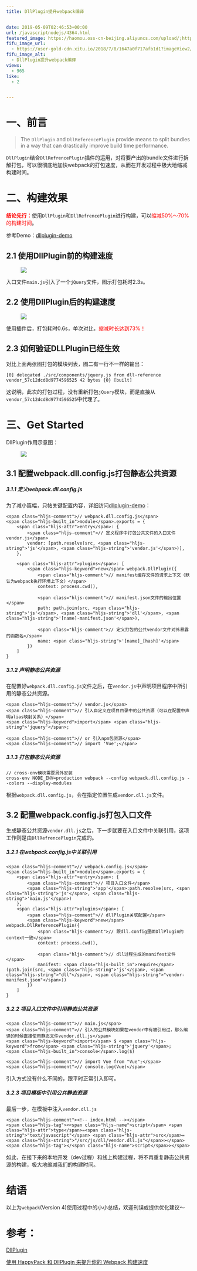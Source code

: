 ```yaml
---
title: DllPlugin提升webpack编译


date: 2019-05-09T02:46:53+00:00
url: /javascriptnodejs/4364.html
featured_image: https://haomou.oss-cn-beijing.aliyuncs.com/upload/;https://user-gold-cdn.xitu.io/2018/7/8/1647a0f717afb1d1?imageView2/0/w/1280/h/960/format/webp/ignore-error/1
fifu_image_url:
  - https://user-gold-cdn.xitu.io/2018/7/8/1647a0f717afb1d1?imageView2/0/w/1280/h/960/format/webp/ignore-error/1
fifu_image_alt:
  - DllPlugin提升webpack编译
views:
  - 965
like:
  - 2


---
```

<h1 class="heading" data-id="heading-0">
  一、前言
</h1>

> The `DllPlugin` and `DllReferencePlugin` provide means to split bundles in a way that can drastically improve build time performance.

`DllPlugin`结合`DllRefrencePlugin`插件的运用，对将要产出的bundle文件进行拆解打包，可以很彻底地加快webpack的打包速度，从而在开发过程中极大地缩减构建时间。

<h1 class="heading" data-id="heading-1">
  二、构建效果
</h1>

<span style="color: red;"><strong>结论先行：</strong></span>使用`DllPlugin`和`DllRefrencePlugin`进行构建，可以<span style="color: red;">缩减50%～70%的构建时间</span>。

参考Demo：<a href="https://link.juejin.im?target=https%3A%2F%2Fgithub.com%2Fqiudongwei%2Fblog%2Ftree%2Fmaster%2Fdllplugin-demo" target="_blank" rel="nofollow noopener noreferrer">dllplugin-demo</a>

<h2 class="heading" data-id="heading-2">
  2.1 使用DllPlugin前的构建速度
</h2><figure>

<img class="lazyload inited loaded" src="https://user-gold-cdn.xitu.io/2018/7/8/1647a0f717afb1d1?imageView2/0/w/1280/h/960/format/webp/ignore-error/1" data-src="https://user-gold-cdn.xitu.io/2018/7/8/1647a0f717afb1d1?imageView2/0/w/1280/h/960/format/webp/ignore-error/1" data-width="1202" data-height="530" /> <figcaption></figcaption></figure> 

入口文件`main.js`引入了一个`jQuery`文件，图示打包耗时2.3s。

<h2 class="heading" data-id="heading-3">
  2.2 使用DllPlugin后的构建速度
</h2><figure>

<img class="lazyload inited loaded" src="https://user-gold-cdn.xitu.io/2018/7/8/1647a11b6678823a?imageView2/0/w/1280/h/960/format/webp/ignore-error/1" data-src="https://user-gold-cdn.xitu.io/2018/7/8/1647a11b6678823a?imageView2/0/w/1280/h/960/format/webp/ignore-error/1" data-width="1280" data-height="414" /> <figcaption></figcaption></figure> 

使用插件后，打包耗时0.6s，单次对比，<span style="color: red;">缩减时长达到73%！</span>

<h2 class="heading" data-id="heading-4">
  2.3 如何验证DLLPlugin已经生效
</h2>

对比上面两张图打包的模块列表，图二有一行不一样的输出：

<pre><code class="hljs shell copyable" lang="shell">[0] delegated ./src/components/jquery.js from dll-reference vendor_57c12dcd8d9774596525 42 bytes {0} [built]</code></pre>

这说明，此次的打包过程，没有重新打包`jQuery`模块，而是直接从`vendor_57c12dcd8d9774596525`中代理了。

<h1 class="heading" data-id="heading-5">
  三、Get Started
</h1>

DllPlugin作用示意图：<figure>

<img class="lazyload inited loaded" src="https://user-gold-cdn.xitu.io/2018/7/8/1647a4d653c38364?imageView2/0/w/1280/h/960/format/webp/ignore-error/1" data-src="https://user-gold-cdn.xitu.io/2018/7/8/1647a4d653c38364?imageView2/0/w/1280/h/960/format/webp/ignore-error/1" data-width="1280" data-height="660" /> <figcaption></figcaption></figure> 

<h2 class="heading" data-id="heading-6">
  3.1 配置webpack.dll.config.js打包静态公共资源
</h2>

<h5 class="heading" data-id="heading-7">
  3.1.1 定义webpack.dll.config.js
</h5>

为了减小篇幅，只帖关键配置内容，详细访问<a href="https://link.juejin.im?target=https%3A%2F%2Fgithub.com%2Fqiudongwei%2Fblog%2Ftree%2Fmaster%2Fdllplugin-demo" target="_blank" rel="nofollow noopener noreferrer">dllplugin-demo</a>：

<pre><code class="hljs javascript copyable" lang="javascript">&lt;span class="hljs-comment">// webpack.dll.config.js&lt;/span>
&lt;span class="hljs-built_in">module&lt;/span>.exports = {
    &lt;span class="hljs-attr">entry&lt;/span>: {
        &lt;span class="hljs-comment">// 定义程序中打包公共文件的入口文件vendor.js&lt;/span>
        vendor: [path.resolve(src, &lt;span class="hljs-string">'js'&lt;/span>, &lt;span class="hljs-string">'vendor.js'&lt;/span>)],
    },
    
    &lt;span class="hljs-attr">plugins&lt;/span>: [
        &lt;span class="hljs-keyword">new&lt;/span> webpack.DllPlugin({
            &lt;span class="hljs-comment">// manifest缓存文件的请求上下文（默认为webpack执行环境上下文）&lt;/span>
            context: process.cwd(),
            
            &lt;span class="hljs-comment">// manifest.json文件的输出位置&lt;/span>
            path: path.join(src, &lt;span class="hljs-string">'js'&lt;/span>, &lt;span class="hljs-string">'dll'&lt;/span>, &lt;span class="hljs-string">'[name]-manifest.json'&lt;/span>),
            
            &lt;span class="hljs-comment">// 定义打包的公共vendor文件对外暴露的函数名&lt;/span>
            name: &lt;span class="hljs-string">'[name]_[hash]'&lt;/span>
        })
    ]
}</code></pre>

<h5 class="heading" data-id="heading-8">
  3.1.2 声明静态公共资源
</h5>

在配置好`webpack.dll.config.js`文件之后，在`vendor.js`中声明项目程序中所引用的静态公共资源。

<pre><code class="hljs javascript copyable" lang="javascript">&lt;span class="hljs-comment">// vendor.js&lt;/span>
&lt;span class="hljs-comment">// 引入自定义在项目目录中的公共资源（可以在配置中声明alias映射关系）&lt;/span>
&lt;span class="hljs-keyword">import&lt;/span> &lt;span class="hljs-string">'jquery'&lt;/span>;

&lt;span class="hljs-comment">// or 引入npm包资源&lt;/span>
&lt;span class="hljs-comment">// import 'Vue';&lt;/span></code></pre>

<h5 class="heading" data-id="heading-9">
  3.1.3 打包静态公共资源
</h5>

<pre><code class="hljs shell copyable" lang="shell">// cross-env模块需要另外安装
cross-env NODE_ENV=production webpack --config webpack.dll.config.js --colors --display-modules</code></pre>

根据`webpack.dll.config.js`，会在指定位置生成`vendor.dll.js`文件。

<h2 class="heading" data-id="heading-10">
  3.2 配置webpack.config.js打包入口文件
</h2>

生成静态公共资源`vendor.dll.js`之后，下一步就要在入口文件中关联引用，这项工作则是由`DllRefrencePlugin`完成的。

<h5 class="heading" data-id="heading-11">
  3.2.1 在webpack.config.js中关联引用
</h5>

<pre><code class="hljs javascript copyable" lang="javascript">&lt;span class="hljs-comment">// webpack.config.js&lt;/span>
&lt;span class="hljs-built_in">module&lt;/span>.exports = {
    &lt;span class="hljs-attr">entry&lt;/span>: {
        &lt;span class="hljs-comment">// 项目入口文件&lt;/span>
        &lt;span class="hljs-string">'app'&lt;/span>:path.resolve(src, &lt;span class="hljs-string">'js'&lt;/span>, &lt;span class="hljs-string">'main.js'&lt;/span>)
    },
    &lt;span class="hljs-attr">plugins&lt;/span>: [
        &lt;span class="hljs-comment">// dllPlugin关联配置&lt;/span>
        &lt;span class="hljs-keyword">new&lt;/span> webpack.DllReferencePlugin({
            &lt;span class="hljs-comment">// 跟dll.config里面DllPlugin的context一致&lt;/span>
            context: process.cwd(), 
            
            &lt;span class="hljs-comment">// dll过程生成的manifest文件&lt;/span>
            manifest: &lt;span class="hljs-built_in">require&lt;/span>(path.join(src, &lt;span class="hljs-string">'js'&lt;/span>, &lt;span class="hljs-string">"dll"&lt;/span>, &lt;span class="hljs-string">"vendor-manifest.json"&lt;/span>))
        })
    ]
}</code></pre>

<h5 class="heading" data-id="heading-12">
  3.2.2 项目入口文件中引用静态公共资源
</h5>

<pre><code class="hljs javascript copyable" lang="javascript">&lt;span class="hljs-comment">// main.js&lt;/span>
&lt;span class="hljs-comment">// 引入的公共模块如果在vendor中有被引用过，那么编译的时候直接使用静态文件vendor.dll.js&lt;/span>
&lt;span class="hljs-keyword">import&lt;/span> $ &lt;span class="hljs-keyword">from&lt;/span> &lt;span class="hljs-string">'jquery'&lt;/span>;
&lt;span class="hljs-built_in">console&lt;/span>.log($)

&lt;span class="hljs-comment">// import Vue from "Vue";&lt;/span>
&lt;span class="hljs-comment">// console.log(Vue)&lt;/span></code></pre>

引入方式没有什么不同的，跟平时正常引入即可。

<h5 class="heading" data-id="heading-13">
  3.2.3 项目模板中引用公共静态资源
</h5>

最后一步，在模板中注入`vendor.dll.js`

<pre><code class="hljs html copyable" lang="html">&lt;span class="hljs-comment">&lt;!-- index.html --&gt;&lt;/span>
&lt;span class="hljs-tag">&lt;&lt;span class="hljs-name">script&lt;/span> &lt;span class="hljs-attr">type&lt;/span>=&lt;span class="hljs-string">"text/javascript"&lt;/span> &lt;span class="hljs-attr">src&lt;/span>=&lt;span class="hljs-string">"/src/js/dll/vendor.dll.js"&lt;/span>&gt;&lt;/span>&lt;span class="hljs-tag">&lt;/&lt;span class="hljs-name">script&lt;/span>&gt;&lt;/span></code></pre>

如此，在接下来的本地开发（dev过程）和线上构建过程，将不再重复静态公共资源的构建，极大地缩减我们的构建时间。

<h1 class="heading" data-id="heading-14">
  结语
</h1>

以上为`webpack`(Version 4)使用过程中的小小总结，欢迎刊误或提供优化建议～

# 参考：

<a href="https://link.juejin.im?target=https%3A%2F%2Fwebpack.js.org%2Fplugins%2Fdll-plugin%2F%23src%2Fcomponents%2FSidebar%2FSidebar.jsx" target="_blank" rel="nofollow noopener noreferrer">DllPlugin</a>

<a href="https://link.juejin.im?target=https%3A%2F%2Fsegmentfault.com%2Fa%2F1190000010045690" target="_blank" rel="nofollow noopener noreferrer">使用 HappyPack 和 DllPlugin 来提升你的 Webpack 构建速度</a>
